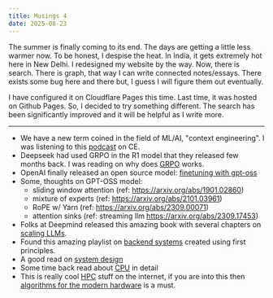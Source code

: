 ```yaml
---
title: Musings 4
date: 2025-08-23
---
```


The summer is finally coming to its end. The days are getting a little less warmer now. To be honest, I despise the heat. In India, it gets extremely hot here in New Delhi. 
I redesigned my website by the way. Now, there is search. There is graph, that way I can write connected notes/essays. There exists some bug here and there but, I guess I will figure them out eventually.

I have configured it on Cloudflare Pages this time. Last time, it was hosted on Github Pages. So, I decided to try something different. The search has been significantly improved and it will be helpful as I write more.

---

- We have a new term coined in the field of ML/AI, "context engineering". I was listening to this [podcast](https://podcasts.apple.com/in/podcast/latent-space-the-ai-engineer-podcast/id1674008350?i=1000722703162 "
") on CE.
- Deepseek had used GRPO in the R1 model that they released few months back. I was reading on why does [GRPO](https://kalomaze.bearblog.dev/why-does-grpo-work/) works.
- OpenAI finally released an open source model: [finetuning with gpt-oss](https://cookbook.openai.com/articles/gpt-oss/fine-tune-transfomers)
- Some, thoughts on GPT-OSS model:
  + sliding window attention (ref: https://arxiv.org/abs/1901.02860)
  + mixture of experts (ref: https://arxiv.org/abs/2101.03961)
  + RoPE w/ Yarn (ref: https://arxiv.org/abs/2309.00071)
  + attention sinks (ref: streaming llm https://arxiv.org/abs/2309.17453)
- Folks at Deepmind released this amazing book with several chapters on [scaling LLMs](https://jax-ml.github.io/scaling-book/index).
- Found this amazing playlist on [backend systems](https://youtube.com/playlist?list=PLui3EUkuMTPgZcV0QhQrOcwMPcBCcd_Q1&si=nzNN0G5cWtg1mMCm) created using first principles. 
- A good read on [system design](https://www.seangoedecke.com/good-system-design/)
- Some time back read about [CPU](https://cpu.land) in detail
- This is really cool [HPC](https://pages.cs.wisc.edu/~sifakis/courses/cs639-s20/) stuff on the internet, if you are into this then [algorithms for the  modern hardware](https://en.algorithmica.org/hpc/) is a must.
